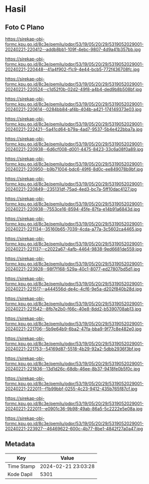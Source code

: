 # Hasil

## Foto C Plano

https://sirekap-obj-formc.kpu.go.id/8c3e/pemilu/pdpr/53/19/05/20/29/5319052029001-20240221-220412--addb8bb1-109f-4ebc-9807-4d9a41b357bb.jpg

https://sirekap-obj-formc.kpu.go.id/8c3e/pemilu/pdpr/53/19/05/20/29/5319052029001-20240221-220448--41a4f902-f1c9-4e44-bcb5-772f436708fc.jpg

https://sirekap-obj-formc.kpu.go.id/8c3e/pemilu/pdpr/53/19/05/20/29/5319052029001-20240221-220524--c1d52f0b-02d2-49f8-a4b4-ded9b8b508bf.jpg

https://sirekap-obj-formc.kpu.go.id/8c3e/pemilu/pdpr/53/19/05/20/29/5319052029001-20240221-220614--0284bb84-af4b-404b-a421-174149373e03.jpg

https://sirekap-obj-formc.kpu.go.id/8c3e/pemilu/pdpr/53/19/05/20/29/5319052029001-20240221-222421--5a41cd64-b79a-4ad7-9537-5b4e422bba7a.jpg

https://sirekap-obj-formc.kpu.go.id/8c3e/pemilu/pdpr/53/19/05/20/29/5319052029001-20240221-220938--6d6cf008-d001-4475-8423-33c6a08f0a89.jpg

https://sirekap-obj-formc.kpu.go.id/8c3e/pemilu/pdpr/53/19/05/20/29/5319052029001-20240221-220950--b9b71004-bdc6-49f6-8d0c-ee849078b9bf.jpg

https://sirekap-obj-formc.kpu.go.id/8c3e/pemilu/pdpr/53/19/05/20/29/5319052029001-20240221-220849--235131df-75ad-4ed3-bc7a-5ff10dac4127.jpg

https://sirekap-obj-formc.kpu.go.id/8c3e/pemilu/pdpr/53/19/05/20/29/5319052029001-20240221-220938--7553ce16-8594-45fe-87fa-e14b91a6843d.jpg

https://sirekap-obj-formc.kpu.go.id/8c3e/pemilu/pdpr/53/19/05/20/29/5319052029001-20240221-221134--35160b65-7039-4cda-a77a-3c5602ca4465.jpg

https://sirekap-obj-formc.kpu.go.id/8c3e/pemilu/pdpr/53/19/05/20/29/5319052029001-20240221-221137--c2022a67-4afb-4464-9838-9ed6681de559.jpg

https://sirekap-obj-formc.kpu.go.id/8c3e/pemilu/pdpr/53/19/05/20/29/5319052029001-20240221-223928--98f7f168-529a-40c1-8077-ed27807bd5d1.jpg

https://sirekap-obj-formc.kpu.go.id/8c3e/pemilu/pdpr/53/19/05/20/29/5319052029001-20240221-221517--a444556d-de4c-4cf6-9e5a-d202f840b28d.jpg

https://sirekap-obj-formc.kpu.go.id/8c3e/pemilu/pdpr/53/19/05/20/29/5319052029001-20240221-221542--8fb7e2b0-f66c-40e8-8dd2-b5390708ab13.jpg

https://sirekap-obj-formc.kpu.go.id/8c3e/pemilu/pdpr/53/19/05/20/29/5319052029001-20240221-221706--5b9e64b9-6ba2-47fa-bba9-9f77c8e482e0.jpg

https://sirekap-obj-formc.kpu.go.id/8c3e/pemilu/pdpr/53/19/05/20/29/5319052029001-20240221-221753--54169d87-5518-4b29-92a2-5dbb2936f3bf.jpg

https://sirekap-obj-formc.kpu.go.id/8c3e/pemilu/pdpr/53/19/05/20/29/5319052029001-20240221-221836--13d1d26c-68db-46ee-8b37-9418fe0b5f0c.jpg

https://sirekap-obj-formc.kpu.go.id/8c3e/pemilu/pdpr/53/19/05/20/29/5319052029001-20240221-222011--f1b99bbf-0255-4c23-9412-435b765f87cf.jpg

https://sirekap-obj-formc.kpu.go.id/8c3e/pemilu/pdpr/53/19/05/20/29/5319052029001-20240221-222011--e0901c36-9b98-49ab-86a5-5c2222e5e08a.jpg

https://sirekap-obj-formc.kpu.go.id/8c3e/pemilu/pdpr/53/19/05/20/29/5319052029001-20240221-223927--46469622-600c-4b77-8be1-4842f27a0a47.jpg


## Metadata

| Key        | Value               |
| ---------- | ------------------- |
| Time Stamp | 2024-02-21 23:03:28 |
| Kode Dapil | 5301                |



